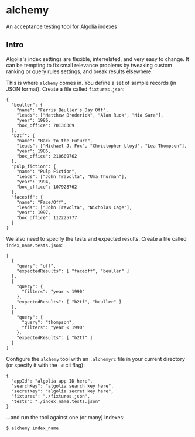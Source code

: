 # alchemy
An acceptance testing tool for Algolia indexes

## Intro

Algolia's index settings are flexible, interrelated, and very easy to change. It can be tempting to fix small relevance problems by tweaking custom ranking or query rules settings, and break results elsewhere.

This is where `alchemy` comes in. You define a set of sample records (in JSON format). Create a file called `fixtures.json`:

    {
      "beuller": {
        "name": "Ferris Beuller's Day Off",
        "leads": ["Matthew Broderick", "Alan Ruck", "Mia Sara"],
        "year": 1986,
        "box_office": 70136369
      },
      "b2tf": {
        "name": "Back to the Future",
        "leads": ["Michael J. Fox", "Christopher Lloyd", "Lea Thompson"],
        "year": 1985,
        "box_office": 210609762
      },
      "pulp_fiction": {
        "name": "Pulp Fiction",
        "leads": ["John Travolta", "Uma Thurman"],
        "year": 1994,
        "box_office": 107928762
      },
      "faceoff": {
        "name": "Face/Off",
        "leads": ["John Travolta", "Nicholas Cage"],
        "year": 1997,
        "box_office": 112225777
      }
    }

We also need to specify the tests and expected results. Create a file called `index_name.tests.json`:

    [
      {
        "query": "off",
        "expectedResults": [ "faceoff", "beuller" ]
      },
      {
        "query": {
          "filters": "year < 1990"
        },
        "expectedResults": [ "b2tf", "beuller" ]
      },
      {
        "query": {
          "query": "thompson",
          "filters": "year < 1990"
        },
        "expectedResults": [ "b2tf" ]
      }
    ]

Configure the `alchemy` tool with an `.alchemyrc` file in your current directory (or specify it with the `-c` cli flag):

    {
      "appId": "algolia app ID here",
      "searchKey": "algolia search key here",
      "secretKey": "algolia secret key here",
      "fixtures": "./fixtures.json",
      "tests": "./index_name.tests.json"
    }

...and run the tool against one (or many) indexes:

    $ alchemy index_name
